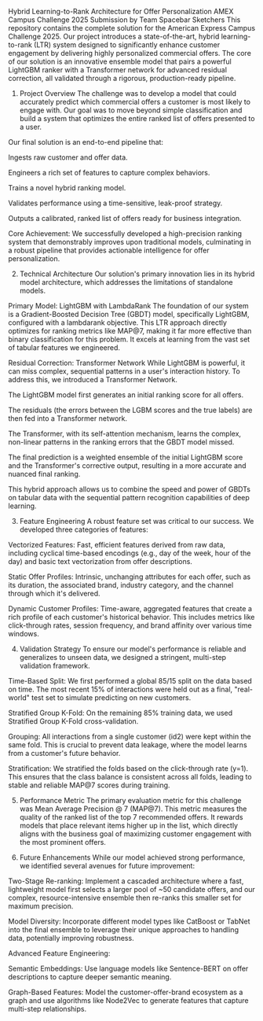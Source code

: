 Hybrid Learning-to-Rank Architecture for Offer Personalization
AMEX Campus Challenge 2025 Submission by Team Spacebar Sketchers
This repository contains the complete solution for the American Express Campus Challenge 2025. Our project introduces a state-of-the-art, hybrid learning-to-rank (LTR) system designed to significantly enhance customer engagement by delivering highly personalized commercial offers. The core of our solution is an innovative ensemble model that pairs a powerful LightGBM ranker with a Transformer network for advanced residual correction, all validated through a rigorous, production-ready pipeline.

1. Project Overview
The challenge was to develop a model that could accurately predict which commercial offers a customer is most likely to engage with. Our goal was to move beyond simple classification and build a system that optimizes the entire ranked list of offers presented to a user.

Our final solution is an end-to-end pipeline that:

Ingests raw customer and offer data.

Engineers a rich set of features to capture complex behaviors.

Trains a novel hybrid ranking model.

Validates performance using a time-sensitive, leak-proof strategy.

Outputs a calibrated, ranked list of offers ready for business integration.

Core Achievement: We successfully developed a high-precision ranking system that demonstrably improves upon traditional models, culminating in a robust pipeline that provides actionable intelligence for offer personalization.

2. Technical Architecture
Our solution's primary innovation lies in its hybrid model architecture, which addresses the limitations of standalone models.

Primary Model: LightGBM with LambdaRank
The foundation of our system is a Gradient-Boosted Decision Tree (GBDT) model, specifically LightGBM, configured with a lambdarank objective. This LTR approach directly optimizes for ranking metrics like MAP@7, making it far more effective than binary classification for this problem. It excels at learning from the vast set of tabular features we engineered.

Residual Correction: Transformer Network
While LightGBM is powerful, it can miss complex, sequential patterns in a user's interaction history. To address this, we introduced a Transformer Network.

The LightGBM model first generates an initial ranking score for all offers.

The residuals (the errors between the LGBM scores and the true labels) are then fed into a Transformer network.

The Transformer, with its self-attention mechanism, learns the complex, non-linear patterns in the ranking errors that the GBDT model missed.

The final prediction is a weighted ensemble of the initial LightGBM score and the Transformer's corrective output, resulting in a more accurate and nuanced final ranking.

This hybrid approach allows us to combine the speed and power of GBDTs on tabular data with the sequential pattern recognition capabilities of deep learning.

3. Feature Engineering
A robust feature set was critical to our success. We developed three categories of features:

Vectorized Features: Fast, efficient features derived from raw data, including cyclical time-based encodings (e.g., day of the week, hour of the day) and basic text vectorization from offer descriptions.

Static Offer Profiles: Intrinsic, unchanging attributes for each offer, such as its duration, the associated brand, industry category, and the channel through which it's delivered.

Dynamic Customer Profiles: Time-aware, aggregated features that create a rich profile of each customer's historical behavior. This includes metrics like click-through rates, session frequency, and brand affinity over various time windows.

4. Validation Strategy
To ensure our model's performance is reliable and generalizes to unseen data, we designed a stringent, multi-step validation framework.

Time-Based Split: We first performed a global 85/15 split on the data based on time. The most recent 15% of interactions were held out as a final, "real-world" test set to simulate predicting on new customers.

Stratified Group K-Fold: On the remaining 85% training data, we used Stratified Group K-Fold cross-validation.

Grouping: All interactions from a single customer (id2) were kept within the same fold. This is crucial to prevent data leakage, where the model learns from a customer's future behavior.

Stratification: We stratified the folds based on the click-through rate (y=1). This ensures that the class balance is consistent across all folds, leading to stable and reliable MAP@7 scores during training.

5. Performance Metric
The primary evaluation metric for this challenge was Mean Average Precision @ 7 (MAP@7). This metric measures the quality of the ranked list of the top 7 recommended offers. It rewards models that place relevant items higher up in the list, which directly aligns with the business goal of maximizing customer engagement with the most prominent offers.

6. Future Enhancements
While our model achieved strong performance, we identified several avenues for future improvement:

Two-Stage Re-ranking: Implement a cascaded architecture where a fast, lightweight model first selects a larger pool of ~50 candidate offers, and our complex, resource-intensive ensemble then re-ranks this smaller set for maximum precision.

Model Diversity: Incorporate different model types like CatBoost or TabNet into the final ensemble to leverage their unique approaches to handling data, potentially improving robustness.

Advanced Feature Engineering:

Semantic Embeddings: Use language models like Sentence-BERT on offer descriptions to capture deeper semantic meaning.

Graph-Based Features: Model the customer-offer-brand ecosystem as a graph and use algorithms like Node2Vec to generate features that capture multi-step relationships.
